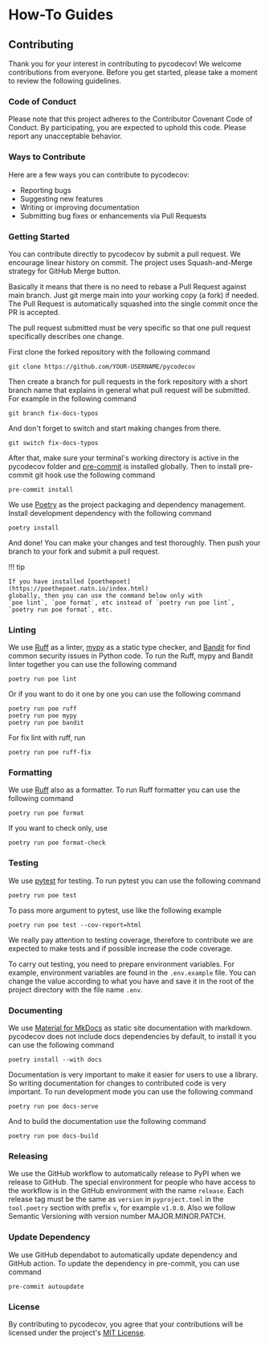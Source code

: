 # How-To Guides

## Contributing

Thank you for your interest in contributing to pycodecov!
We welcome contributions from everyone. Before you get
started, please take a moment to review the following
guidelines.

### Code of Conduct

Please note that this project adheres to the Contributor
Covenant Code of Conduct. By participating, you are
expected to uphold this code. Please report any
unacceptable behavior.

### Ways to Contribute

Here are a few ways you can contribute to pycodecov:

- Reporting bugs
- Suggesting new features
- Writing or improving documentation
- Submitting bug fixes or enhancements via Pull Requests

### Getting Started

You can contribute directly to pycodecov by submit a pull
request. We encourage linear history on commit. The
project uses Squash-and-Merge strategy for GitHub Merge
button.

Basically it means that there is no need to rebase a Pull
Request against main branch. Just git merge main into your
working copy (a fork) if needed. The Pull Request is
automatically squashed into the single commit once the PR
is accepted.

The pull request submitted must be very specific so that
one pull request specifically describes one change.

First clone the forked repository with the
following command

```console
git clone https://github.com/YOUR-USERNAME/pycodecov
```

Then create a branch for pull requests in the fork
repository with a short branch name that explains in
general what pull request will be submitted. For
example in the following command

```console
git branch fix-docs-typos
```

And don't forget to switch and start making changes
from there.

```console
git switch fix-docs-typos
```

After that, make sure your terminal's working directory
is active in the pycodecov folder and [pre-commit](https://pre-commit.com/)
is installed globally. Then to install pre-commit git
hook use the following command

```console
pre-commit install
```

We use [Poetry](https://python-poetry.org/) as the project
packaging and dependency management. Install development
dependency with the following command

```console
poetry install
```

And done! You can make your changes and test thoroughly.
Then push your branch to your fork and submit a pull request.

!!! tip

    If you have installed [poethepoet](https://poethepoet.natn.io/index.html)
    globally, then you can use the command below only with
    `poe lint`, `poe format`, etc instead of `poetry run poe lint`,
    `poetry run poe format`, etc.

### Linting

We use [Ruff](https://docs.astral.sh/ruff/) as a linter,
[mypy](https://mypy.readthedocs.io/en/stable/) as a static type
checker, and [Bandit](https://bandit.readthedocs.io/en/latest/)
for find common security issues in Python code. To run the Ruff,
mypy and Bandit linter together you can use the following command

```console
poetry run poe lint
```

Or if you want to do it one by one you can use the following command

```console
poetry run poe ruff
poetry run poe mypy
poetry run poe bandit
```

For fix lint with ruff, run

```console
poetry run poe ruff-fix
```

### Formatting

We use [Ruff](https://docs.astral.sh/ruff/) also as a formatter.
To run Ruff formatter you can use the following command

```console
poetry run poe format
```

If you want to check only, use

```console
poetry run poe format-check
```

### Testing

We use [pytest](https://docs.pytest.org/en/stable/) for testing.
To run pytest you can use the following command

```console
poetry run poe test
```

To pass more argument to pytest, use like the following example

```console
poetry run poe test --cov-report=html
```

We really pay attention to testing coverage, therefore to
contribute we are expected to make tests and if possible increase
the code coverage.

To carry out testing, you need to prepare environment variables.
For example, environment variables are found in the `.env.example`
file. You can change the value according to what you have and save
it in the root of the project directory with the file name `.env`.

### Documenting

We use [Material for MkDocs](https://squidfunk.github.io/mkdocs-material/)
as static site documentation with markdown. pycodecov does not include
docs dependencies by default, to install it you can use the
following command

```console
poetry install --with docs
```

Documentation is very important to make it easier for users to use
a library. So writing documentation for changes to contributed code
is very important. To run development mode you can use the following
command

```console
poetry run poe docs-serve
```

And to build the documentation use the following command

```console
poetry run poe docs-build
```

### Releasing

We use the GitHub workflow to automatically release to PyPI when we
release to GitHub. The special environment for people who have access
to the workflow is in the GitHub environment with the name `release`.
Each release tag must be the same as `version` in `pyproject.toml` in
the `tool.poetry` section with prefix `v`, for example `v1.0.0`. Also
we follow Semantic Versioning with version number MAJOR.MINOR.PATCH.

### Update Dependency

We use GitHub dependabot to automatically update dependency and GitHub
action. To update the dependency in pre-commit, you can use command

```console
pre-commit autoupdate
```

### License

By contributing to pycodecov, you agree that your contributions will be
licensed under the project's [MIT License](https://github.com/kiraware/pycodecov/blob/main/LICENSE).
